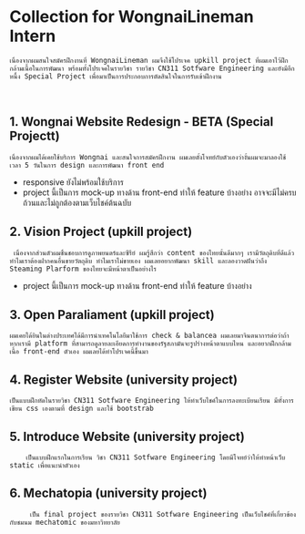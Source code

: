 # Collection for WongnaiLineman Intern
    เนื่องจากผมสนใจสมัครฝึกงานที่ WongnaiLineman ผมจึงใช้โปรเจค upkill project ที่ผมเอาไว้ฝึกกล้ามเนื้อในการพัฒนา พร้อมทั้งโปรเจคในรายวิชา รายวิชา CN311 Sotfware Engineering และยังมีอีกหนึ้ง Special Project เพื่อมาเป็นการประกอบการตัดสินใจในการรับเข้าฝึกงาน

<br>

## 1. Wongnai Website Redesign - BETA (Special Projectt)
    เนื่องจากผมได้เคยใช้บริการ Wongnai และสนใจการสมัครฝึกงาน ผมเลยตั้งโจทย์กับตัวเองว่างั้นผมจะมาลองใช้เวลา 5 วันในการ design และการพัฒนา front end  
 - responsive ยังไม่พร้อมใช้บริการ
- project นี้เป็นการ mock-up ทางด้าน front-end ทำให้ feature บ้างอย่าง อาจจะมีไม่ครบถ้วนและไม่ถูกต้องตามเว็บไชค์ต้นฉบับ

## 2. Vision Project (upkill project)
     เนื่องจากส่วนตัวผมชื่นชอบการดูภาพยนตร์และซีรีย์ ผมรู้สึกว่า content ของไทยนั้นดีมากๆ เรามีวัตถุดิบที่ดีแล้วทำไมเราต้องฝากคนอื่นขายวัตถุดิบ ทำไมเราไม่ขายเอง ผมเลยอยากพัฒนา skill และลองวาดฝันว่าถึง Steaming Plarform ของไทยจะมีหน้าตาเป็นอย่างไร 
- project นี้เป็นการ mock-up ทางด้าน front-end ทำให้ feature บ้างอย่าง 
        
## 3. Open Paraliament (upkill project)
    ผมเคยได้ยินในต่างประเทศได้มีการนำเทคโนโลยีมาใช้การ check & balancea ผมเลยมาจินตนาการต่อว่าถ้าหากเรามี platform ที่สามารถดูลายละเอียดการทำงานของรัฐสภามันจะรูปร่างหน้าตาแบบไหน และอยากฝึกกล้ามเนื้อ front-end ตัวเอง ผมเลยได้ทำโปรเจคนี้ขึ้นมา

## 4. Register Website (university project)
    เป็นแบบฝึกหัดในรายวิชา CN311 Sotfware Engineering ให้ทำเว็บไชค์ในการลงทะเบียนเรียน มีทั้งการเขียน css เองตามที่ design และใช้ bootstrab 

## 5. Introduce Website (university project)
        เป็นแบบฝึกแรกในการเรียน วิชา CN311 Sotfware Engineering โดยมีโจทย์ว่าให้ทำหน้าเว็บ static เพื่อแนะนำตัวเอง

## 6. Mechatopia (university project)
         เป็น final project ของรายวิชา CN311 Sotfware Engineering เป็นเว็บไชค์ที่เกี่ยวข้องกับชมนม mechatomic ของมหาวิทยาลัย